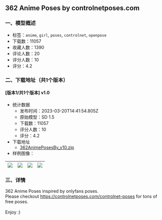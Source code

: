 ## 362 Anime Poses by controlnetposes.com
### 一、模型概述

- 标签：`anime`, `girl`, `poses`, `controlnet`, `openpose`
- 下载数：11057
- 收藏人数：1390
- 评论人数：20
- 评分人数：10
- 评分：4.2

### 二、下载地址（共1个版本）

#### [版本1/共1个版本] v1.0

- 统计数据
  - 发布时间：2023-03-20T14:41:54.805Z
  - 原始模型：SD 1.5
  - 下载数：11057
  - 评分人数：10
  - 评分：4.2
- 下载地址
  - [362AnimePosesBy_v10.zip](https://civitai.com/api/download/models/26229)
- 样例图像：

| <img src="https://image.civitai.com/xG1nkqKTMzGDvpLrqFT7WA/079f7d8d-9505-4ed2-a06e-0f0a6c2e5000/width=450/288581.jpeg" /> | <img src="https://image.civitai.com/xG1nkqKTMzGDvpLrqFT7WA/b345536d-c40c-4c8f-f0a5-0a9025b66900/width=450/288504.jpeg" /> | <img src="https://image.civitai.com/xG1nkqKTMzGDvpLrqFT7WA/5c305ea2-aadd-446e-1c32-9347a8540100/width=450/288509.jpeg" /> | <img src="https://image.civitai.com/xG1nkqKTMzGDvpLrqFT7WA/55f8832e-6354-43d0-f193-c73f5aa64500/width=450/288508.jpeg" /> |
| ---- | ---- | ---- | ---- |


### 三、详情
<p>362 Anime Poses inspired by onlyfans poses. <br />Please checkout <a target="_blank" rel="ugc" href="https://controlnetposes.com/controlnet-poses">https://controlnetposes.com/controlnet-poses</a> for tons of free poses.<br /><br />Enjoy :)</p>